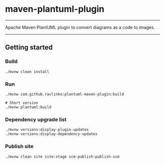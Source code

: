 # maven-plantuml-plugin

---

Apache Maven PlantUML plugin to convert diagrams as a code to images.

---

## Getting started

### Build

```shell
./mvnw clean install
```

### Run


```shell
./mvnw com.github.ravlinko:plantuml-maven-plugin:build

# Short version
./mvnw plantuml:build
```

### Dependency upgrade list

```shell
./mvnw versions:display-plugin-updates
./mvnw versions:display-dependency-updates
```

### Publish site

```shell
./mvnw clean site site:stage scm-publish:publish-scm
```